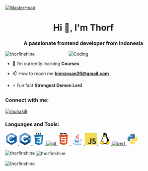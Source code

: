 [![MasterHead](https://i.pinimg.com/originals/37/4a/9c/374a9ce6182b7a8aafd8c6ea6b698ff3.gif)]()
<h1 align="center">Hi 👋, I'm Thorf</h1>
<h3 align="center">A passionate frontend developer from Indonesia</h3>
<img align="right" alt="Coding" width="300" src="https://media.tenor.com/zDng4N4u1CQAAAAC/dance-anime.gif">

<p align="left"> <img src="https://komarev.com/ghpvc/?username=thorfinshine&label=Profile%20views&color=0e75b6&style=flat" alt="thorfinshine" /> </p>

- 🌱 I’m currently learning **Courses**

- 📫 How to reach me **hienzosan20@gmail.com**

- ⚡ Fun fact **Strongest Demon Lord**

<h3 align="left">Connect with me:</h3>
<p align="left">
<a href="https://instagram.com/muhakill" target="blank"><img align="center" src="https://raw.githubusercontent.com/rahuldkjain/github-profile-readme-generator/master/src/images/icons/Social/instagram.svg" alt="muhakill" height="30" width="40" /></a>
</p>

<h3 align="left">Languages and Tools:</h3>
<p align="left"> <a href="https://www.cprogramming.com/" target="_blank" rel="noreferrer"> <img src="https://raw.githubusercontent.com/devicons/devicon/master/icons/c/c-original.svg" alt="c" width="40" height="40"/> </a> <a href="https://www.w3schools.com/cpp/" target="_blank" rel="noreferrer"> <img src="https://raw.githubusercontent.com/devicons/devicon/master/icons/cplusplus/cplusplus-original.svg" alt="cplusplus" width="40" height="40"/> </a> <a href="https://www.w3schools.com/css/" target="_blank" rel="noreferrer"> <img src="https://raw.githubusercontent.com/devicons/devicon/master/icons/css3/css3-original-wordmark.svg" alt="css3" width="40" height="40"/> </a> <a href="https://git-scm.com/" target="_blank" rel="noreferrer"> <img src="https://www.vectorlogo.zone/logos/git-scm/git-scm-icon.svg" alt="git" width="40" height="40"/> </a> <a href="https://www.w3.org/html/" target="_blank" rel="noreferrer"> <img src="https://raw.githubusercontent.com/devicons/devicon/master/icons/html5/html5-original-wordmark.svg" alt="html5" width="40" height="40"/> </a> <a href="https://www.java.com" target="_blank" rel="noreferrer"> <img src="https://raw.githubusercontent.com/devicons/devicon/master/icons/java/java-original.svg" alt="java" width="40" height="40"/> </a> <a href="https://developer.mozilla.org/en-US/docs/Web/JavaScript" target="_blank" rel="noreferrer"> <img src="https://raw.githubusercontent.com/devicons/devicon/master/icons/javascript/javascript-original.svg" alt="javascript" width="40" height="40"/> </a> <a href="https://www.linux.org/" target="_blank" rel="noreferrer"> <img src="https://raw.githubusercontent.com/devicons/devicon/master/icons/linux/linux-original.svg" alt="linux" width="40" height="40"/> </a> <a href="https://www.perl.org/" target="_blank" rel="noreferrer"> <img src="https://api.iconify.design/logos-perl.svg" alt="perl" width="40" height="40"/> </a> <a href="https://www.python.org" target="_blank" rel="noreferrer"> <img src="https://raw.githubusercontent.com/devicons/devicon/master/icons/python/python-original.svg" alt="python" width="40" height="40"/> </a> </p>

<p><img align="left" src="https://github-readme-stats.vercel.app/api/top-langs?username=thorfinshine&show_icons=true&locale=en&layout=compact" alt="thorfinshine" /></p>

<p>&nbsp;<img align="center" src="https://github-readme-stats.vercel.app/api?username=thorfinshine&show_icons=true&locale=en" alt="thorfinshine" /></p>

<p><img align="center" src="https://github-readme-streak-stats.herokuapp.com/?user=thorfinshine&" alt="thorfinshine" /></p>

